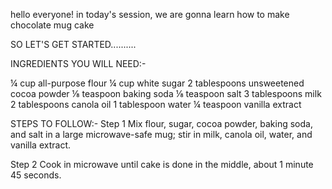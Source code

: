 hello everyone! in today's session, we are gonna learn how to make chocolate mug cake

SO LET'S GET STARTED..........

INGREDIENTS YOU WILL NEED:-

¼ cup all-purpose flour
¼ cup white sugar
2 tablespoons unsweetened cocoa powder
⅛ teaspoon baking soda
⅛ teaspoon salt
3 tablespoons milk
2 tablespoons canola oil
1 tablespoon water
¼ teaspoon vanilla extract

STEPS TO FOLLOW:-
Step 1
Mix flour, sugar, cocoa powder, baking soda, and salt in a large microwave-safe mug; stir in milk, canola oil, water, and vanilla extract.

Step 2
Cook in microwave until cake is done in the middle, about 1 minute 45 seconds.
